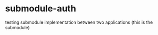 # submodule-auth

testing submodule implementation between two applications (this is the submodule)

